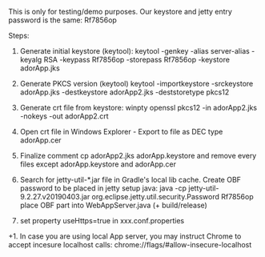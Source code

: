 This is only for testing/demo purposes.
Our keystore and jetty entry password is the same: Rf7856op

Steps:
1. Generate initial keystore (keytool):
keytool -genkey -alias server-alias -keyalg RSA -keypass Rf7856op -storepass Rf7856op -keystore adorApp.jks

2. Generate PKCS version  (keytool)
keytool -importkeystore -srckeystore adorApp.jks -destkeystore adorApp2.jks -deststoretype pkcs12

3. Generate crt file from keystore:
winpty openssl pkcs12 -in adorApp2.jks -nokeys -out adorApp2.crt

4. Open crt file in Windows Explorer - Export to file as DEC type adorApp.cer

5. Finalize comment
cp adorApp2.jks adorApp.keystore
and remove every files except adorApp.keystore and adorApp.cer

6. Search for jetty-util-*.jar file in Gradle's local lib cache.
Create OBF password to be placed in jetty setup java:
java -cp jetty-util-9.2.27.v20190403.jar org.eclipse.jetty.util.security.Password Rf7856op
place OBF part into WebAppServer.java
(+ build/release)

7. set property useHttps=true in xxx.conf.properties

+1. In case you are using local App server, you may instruct Chrome to accept incesure localhost calls:
chrome://flags/#allow-insecure-localhost

